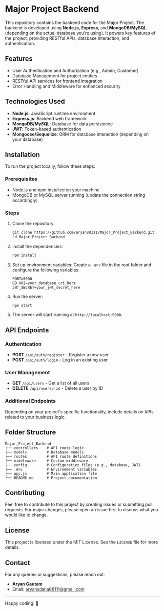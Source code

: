 # Major Project Backend

This repository contains the backend code for the Major Project. The backend is developed using **Node.js**, **Express**, and **MongoDB/MySQL** (depending on the actual database you're using). It powers key features of the project, providing RESTful APIs, database interaction, and authentication.

## Features
- User Authentication and Authorization (e.g., Admin, Customer)
- Database Management for project entities
- RESTful API services for frontend integration
- Error Handling and Middleware for enhanced security

## Technologies Used
- **Node.js**: JavaScript runtime environment
- **Express.js**: Backend web framework
- **MongoDB/MySQL**: Database for data persistence
- **JWT**: Token-based authentication
- **Mongoose/Sequelize**: ORM for database interaction (depending on your database)

## Installation

To run the project locally, follow these steps:

### Prerequisites
- Node.js and npm installed on your machine
- MongoDB or MySQL server running (update the connection string accordingly)

### Steps
1. Clone the repository:
   ```bash
   git clone https://github.com/aryan88111/Major_Project_Backend.git
   cd Major_Project_Backend
   ```

2. Install the dependencies:
   ```bash
   npm install
   ```

3. Set up environment variables:
   Create a `.env` file in the root folder and configure the following variables:
   ```
   PORT=5000
   DB_URI=your_database_uri_here
   JWT_SECRET=your_jwt_secret_here
   ```

4. Run the server:
   ```bash
   npm start
   ```

5. The server will start running at `http://localhost:5000`.

## API Endpoints

### Authentication
- **POST** `/api/auth/register` - Register a new user
- **POST** `/api/auth/login` - Log in an existing user

### User Management
- **GET** `/api/users` - Get a list of all users
- **DELETE** `/api/users/:id` - Delete a user by ID

### Additional Endpoints
Depending on your project's specific functionality, include details on APIs related to your business logic.

## Folder Structure
```
Major_Project_Backend
├── controllers    # API route logic
├── models         # Database models
├── routes         # API route definitions
├── middleware     # Custom middleware
├── config         # Configuration files (e.g., database, JWT)
├── .env           # Environment variables
├── app.js         # Main application file
└── README.md      # Project documentation
```

## Contributing
Feel free to contribute to this project by creating issues or submitting pull requests. For major changes, please open an issue first to discuss what you would like to change.

## License
This project is licensed under the MIT License. See the `LICENSE` file for more details.

## Contact
For any queries or suggestions, please reach out:
- **Aryan Gautam**
- Email: [aryansdatia88111@gmail.com](mailto:aryansdatia88111@gmail.com)

---
Happy coding! 🎯
